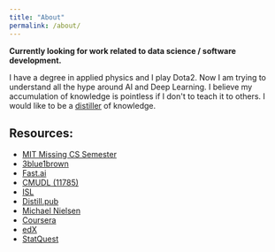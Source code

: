 ```yaml
---
title: "About"
permalink: /about/
---
```

<!-- Maybe put your face in the light ..here
-->
**Currently looking for work related to data science / software development.**

I have a degree in applied physics and I play Dota2. Now I am trying to understand all the hype around AI and Deep Learning. I believe my accumulation of knowledge is pointless if I don't to teach it to others. I would like to be a [distiller](https://distill.pub/2017/research-debt/) of knowledge.

## Resources:
- [MIT Missing CS Semester](https://missing.csail.mit.edu/)
- [3blue1brown](https://www.youtube.com/channel/UCYO_jab_esuFRV4b17AJtAw/playlists)
- [Fast.ai](fast.ai)
- [CMUDL (11785)](http://deeplearning.cs.cmu.edu/)
- [ISL](https://lagunita.stanford.edu/courses/HumanitiesSciences/StatLearning/Winter2016/Maybeout)
- [Distill.pub](https://distill.pub/)
- [Michael Nielsen](http://michaelnielsen.org/)
- [Coursera](https://www.coursera.org/)
- [edX](https://courses.edx.org/dashboard)
- [StatQuest](https://statquest.org/video-index/)
